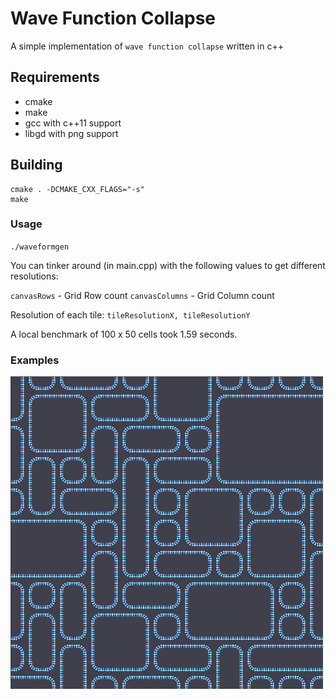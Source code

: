# Wave Function Collapse

A simple implementation of `wave function collapse` written in c++

## Requirements

- cmake
- make
- gcc with c++11 support
- libgd with png support

## Building

```shell
cmake . -DCMAKE_CXX_FLAGS="-s"
make
```

### Usage

`./waveformgen`

You can tinker around (in main.cpp) with the following values to get different resolutions:

`canvasRows` - Grid Row count
`canvasColumns` - Grid Column count

Resolution of each tile:
`tileResolutionX, tileResolutionY`

A local benchmark of 100 x 50 cells took 1.59 seconds.

### Examples

![Screenshot](train-tracks-anim.gif)